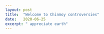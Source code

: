 ```yaml
---
layout: post
title:  "Welcome to Chinmoy controversies"
date:   2020-06-25
excerpt: " appreciate earth"
---
```

